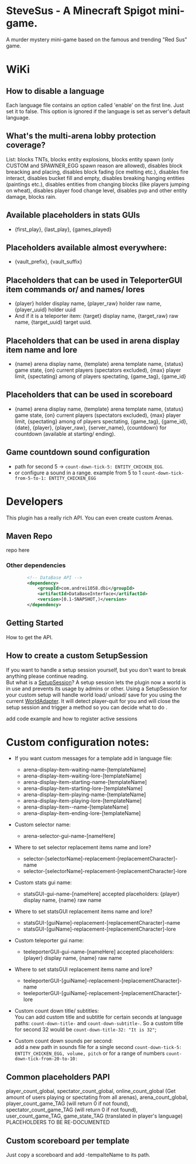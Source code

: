 # SteveSus - A Minecraft Spigot mini-game.
A murder mystery mini-game based on the famous and trending "Red Sus" game.


# WiKi  

## How to disable a language  
Each language file contains an option called 'enable' on the first line. Just set it to false. This option is ignored if the language is set as server's default language.

## What's the multi-arena lobby protection coverage?  
List: blocks TNTs, blocks entity explosions, blocks entity spawn (only CUSTOM and SPAWNER_EGG spawn reason are allowed), disables block breacking and placing, disables block fading (ice melting etc.), disables fire interact, disables bucket fill and empty, disables breaking hanging entities (paintings etc.), disables entities from changing blocks (like players jumping on wheat), disables player food change level, disables pvp and other entity damage, blocks rain. 

## Available placeholders in stats GUIs  
- {first_play}, {last_play}, {games_played}

## Placeholders available almost everywhere:  
- {vault_prefix}, {vault_suffix}

## Placeholders that can be used in TeleporterGUI item commands or/ and names/ lores
- {player} holder display name, {player_raw} holder raw name, {player_uuid} holder uuid  
- And if it is a teleporter item: {target} display name, {target_raw} raw name, {target_uuid} target uuid.

## Placeholders that can be used in arena display item name and lore  
- {name} arena display name, {template} arena template name, {status} game state, {on} current players (spectators excluded),
 {max} player limit, {spectating} among of players spectating, {game_tag}, {game_id}
 
## Placeholders that can be used in scoreboard
- {name} arena display name, {template} arena template name, {status} game state, {on} current players (spectators excluded),
 {max} player limit, {spectating} among of players spectating, {game_tag}, {game_id}, {date}, {player}, {player_raw}, {server_name},
{countdown} for countdown (available at starting/ ending).

## Game countdown sound configuration  
- path for second 5 -> `count-down-tick-5: ENTITY_CHICKEN_EGG`.
- or configure a sound in a range. example from 5 to 1 `count-down-tick-from-5-to-1: ENTITY_CHICKEN_EGG`

# Developers  
This plugin has a really rich API. You can even create custom Arenas.

## Maven Repo  
repo here

### Other dependencies  
```xml
        <!-- DataBase API -->
        <dependency>
            <groupId>com.andrei1058.dbi</groupId>
            <artifactId>DataBaseInterface</artifactId>
            <version>[0.1-SNAPSHOT,)</version>
        </dependency>
```

## Getting Started  
How to get the API.

## How to create a custom SetupSession  
If you want to handle a setup session yourself, but you don't want to break anything please continue reading.  
But what is a [SetupSession](link-to-docs)? A setup session lets the plugin now a world is in use and prevents its usage by admins or other. Using a SetupSession for your custom setup will handle world load/ unload/ save for you using the current [WorldAdapter](link-to-docs). It will detect player-quit for you and will close the setup session and trigger a method so you can decide what to do .

add code example and how to register active sessions

# Custom configuration notes:  
- If you want custom messages for a template add in language file:
  - arena-display-item-waiting-name-[templateName]
  - arena-display-item-waiting-lore-[templateName]
  - arena-display-item-starting-name-[templateName]
  - arena-display-item-starting-lore-[templateName]
  - arena-display-item-playing-name-[templateName]
  - arena-display-item-playing-lore-[templateName]
  - arena-display-item--name-[templateName]
  - arena-display-item-ending-lore-[templateName]
  
 - Custom selector name:
   - arena-selector-gui-name-[nameHere]
   
 - Where to set selector replacement items name and lore?
   - selector-[selectorName]-replacement-[replacementCharacter]-name
   - selector-[selectorName]-replacement-[replacementCharacter]-lore
   
 - Custom stats gui name:
   - statsGUI-gui-name-[nameHere] accepted placeholders: {player} display name, {name} raw name
    
 - Where to set statsGUI replacement items name and lore?
   - statsGUI-[guiName]-replacement-[replacementCharacter]-name
   - statsGUI-[guiName]-replacement-[replacementCharacter]-lore
   
 - Custom teleporter gui name:
   - teeleporterGUI-gui-name-[nameHere] accepted placeholders: {player} display name, {name} raw name
    
 - Where to set statsGUI replacement items name and lore?
   - teeleporterGUI-[guiName]-replacement-[replacementCharacter]-name
   - teeleporterGUI-[guiName]-replacement-[replacementCharacter]-lore

- Custom count down title/ subtitles:  
You can add custom title and subtitle for certain seconds at language paths: `count-down-title-` and `count-down-subtitle-`. So a custom title for second 32 would be `count-down-title-32: "It is 32"`;

- Custom count down sounds per second:  
add a new path in sounds file for a single second `count-down-tick-5: ENTITY_CHICKEN_EGG, volume, pitch` or for a range of numbers `count-down-tick-from-20-to-10:`

## Common placeholders PAPI

player_count_global, spectator_count_global, online_count_global (Get amount of users playing or spectating from all arenas), arena_count_global, 
player_count_game_TAG (will return 0 if not found), spectator_count_game_TAG (will return 0 if not found), user_count_game_TAG, game_state_TAG
 (translated in player's language)
 PLACEHOLDERS TO BE RE-DOCUMENTED
 
## Custom scoreboard per template  
Just copy a scoreboard and add -tempalteName to its path.
